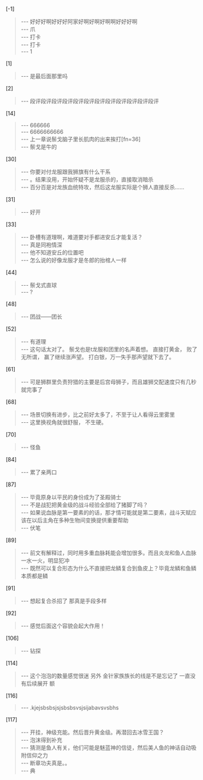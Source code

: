 
[-1] 
>--- 好好好啊好好好阿家好啊好啊好啊啊好好好啊<br>
>--- 爪<br>
>--- 打卡<br>
>--- 打卡<br>
>--- 1<br>

[1] 
>--- 是最后面那里吗<br>

[2] 
>--- 段评段评段评段评段评段评段评段评段评段评段评段评<br>

[14] 
>--- 666666<br>
>--- 6666666666<br>
>--- 上一章说鬃戈脑子里长肌肉的出来挨打[fn=36]<br>
>--- 鬃戈是牛的<br>

[30] 
>--- 你要对付龙服跟我狮旗有什么干系<br>
>--- 。结果没用，开始怀疑不是龙服杀的，直接取消暗杀<br>
>--- 百分百是对龙族血统特攻，然后这龙服实际是个狮人直接反杀……<br>

[31] 
>--- 好开<br>

[33] 
>--- 卧槽有道理啊，难道要对手都进安丘才能复活？<br>
>--- 真是同袍情深<br>
>--- 他不知道安丘的位置吧<br>
>--- 怎么说的好像龙服才是冬郎的抬棺人一样<br>

[44] 
>--- 鬃戈式直球<br>
>--- ?<br>

[48] 
>--- 团战——团长<br>

[52] 
>--- 有道理<br>
>--- 这句话太对了。
鬃戈也是t龙服和团里的名声着想。
直接打黄金，
败了无所谓，  赢了继续涨声望。
打白银，万一失手那声望就下去了。<br>

[61] 
>--- 可是狮群里负责狩猎的主要是后宫母狮子，而且雄狮交配速度只有几秒就完事了<br>

[68] 
>--- 场景切换有进步，比之前好太多了，不至于让人看得云里雾里<br>
>--- 这里换视角就很舒服，
不生硬。<br>

[70] 
>--- 怪鱼<br>

[84] 
>--- 累了亲两口<br>

[87] 
>--- 毕竟原身以平民的身份成为了圣殿骑士<br>
>--- 不是战犯把黄金级的战斗经验全部给了猪脚了吗？<br>
>--- 如果说血脉是第一要素的的话，那才情可能就是第二要素，战斗天赋应该在以后主角在多种生物间变换提供重要帮助<br>
>--- 伏笔<br>

[89] 
>--- 前文有解释过，同时用多重血脉耗能会增加很多。而且炎龙和鱼人血脉一水一火，明显犯冲<br>
>--- 既然可以复合形态为什么不直接把龙鳞复合到鱼皮上？毕竟龙鳞和鱼鳞本质都是鳞<br>

[91] 
>--- 想起复合杀招了
那真是手段多样<br>

[92] 
>--- 感觉后面这个容貌会起大作用！<br>

[106] 
>--- 钻探<br>

[114] 
>--- 这个泡泡的数量感觉很迷 另外 金针家族族长的线是不是忘记了 一直没有后续展开 额<br>

[116] 
>--- .kjejsbsbsjsjsbsbsvsjsijabavsvsbhs<br>

[117] 
>--- 开挂，神级充能。然后晋升黄金级。再潜回去冰雪王国？<br>
>--- 泡沫得到补充<br>
>--- 猜测是鱼人有关，他们可能是魅蓝神的信徒，然后美人鱼的神话自动吸附信仰之力<br>
>--- 断章功夫真是。。<br>
>--- 典<br>
